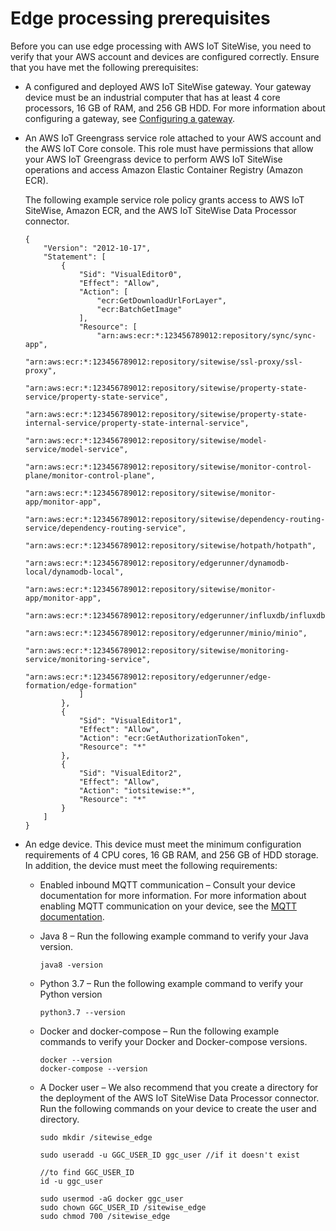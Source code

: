 # Edge processing prerequisites<a name="edge-setup"></a>

 Before you can use edge processing with AWS IoT SiteWise, you need to verify that your AWS account and devices are configured correctly\. Ensure that you have met the following prerequisites: 
+ A configured and deployed AWS IoT SiteWise gateway\. Your gateway device must be an industrial computer that has at least 4 core processors, 16 GB of RAM, and 256 GB HDD\. For more information about configuring a gateway, see [Configuring a gateway](configure-gateway.md)\.
+ An AWS IoT Greengrass service role attached to your AWS account and the AWS IoT Core console\. This role must have permissions that allow your AWS IoT Greengrass device to perform AWS IoT SiteWise operations and access Amazon Elastic Container Registry \(Amazon ECR\)\.

  The following example service role policy grants access to AWS IoT SiteWise, Amazon ECR, and the AWS IoT SiteWise Data Processor connector\.

  ```
  {
      "Version": "2012-10-17",
      "Statement": [
          {
              "Sid": "VisualEditor0",
              "Effect": "Allow",
              "Action": [
                  "ecr:GetDownloadUrlForLayer",
                  "ecr:BatchGetImage"
              ],
              "Resource": [
                  "arn:aws:ecr:*:123456789012:repository/sync/sync-app",
                  "arn:aws:ecr:*:123456789012:repository/sitewise/ssl-proxy/ssl-proxy",
                  "arn:aws:ecr:*:123456789012:repository/sitewise/property-state-service/property-state-service",
                  "arn:aws:ecr:*:123456789012:repository/sitewise/property-state-internal-service/property-state-internal-service",
                  "arn:aws:ecr:*:123456789012:repository/sitewise/model-service/model-service",
                  "arn:aws:ecr:*:123456789012:repository/sitewise/monitor-control-plane/monitor-control-plane",
                  "arn:aws:ecr:*:123456789012:repository/sitewise/monitor-app/monitor-app",
                  "arn:aws:ecr:*:123456789012:repository/sitewise/dependency-routing-service/dependency-routing-service",
                  "arn:aws:ecr:*:123456789012:repository/sitewise/hotpath/hotpath",
                  "arn:aws:ecr:*:123456789012:repository/edgerunner/dynamodb-local/dynamodb-local",
                  "arn:aws:ecr:*:123456789012:repository/sitewise/monitor-app/monitor-app",
                  "arn:aws:ecr:*:123456789012:repository/edgerunner/influxdb/influxdb",
                  "arn:aws:ecr:*:123456789012:repository/edgerunner/minio/minio",
                  "arn:aws:ecr:*:123456789012:repository/sitewise/monitoring-service/monitoring-service",
                  "arn:aws:ecr:*:123456789012:repository/edgerunner/edge-formation/edge-formation"
              ]
          },
          {
              "Sid": "VisualEditor1",
              "Effect": "Allow",
              "Action": "ecr:GetAuthorizationToken",
              "Resource": "*"
          },
          {
              "Sid": "VisualEditor2",
              "Effect": "Allow",
              "Action": "iotsitewise:*",
              "Resource": "*"
          }
      ]
  }
  ```
+ An edge device\. This device must meet the minimum configuration requirements of 4 CPU cores, 16 GB RAM, and 256 GB of HDD storage\. In addition, the device must meet the following requirements:
  + Enabled inbound MQTT communication – Consult your device documentation for more information\. For more information about enabling MQTT communication on your device, see the [MQTT documentation](http://www.steves-internet-guide.com/mqtt-works/)\.
  + Java 8 – Run the following example command to verify your Java version\.

    ```
    java8 -version
    ```
  + Python 3\.7 – Run the following example command to verify your Python version

    ```
    python3.7 --version
    ```
  + Docker and docker\-compose – Run the following example commands to verify your Docker and Docker\-compose versions\. 

    ```
    docker --version
    docker-compose --version
    ```
  + A Docker user – We also recommend that you create a directory for the deployment of the AWS IoT SiteWise Data Processor connector\. Run the following commands on your device to create the user and directory\.

    ```
    sudo mkdir /sitewise_edge
    
    sudo useradd -u GGC_USER_ID ggc_user //if it doesn't exist
    
    //to find GGC_USER_ID
    id -u ggc_user
    
    sudo usermod -aG docker ggc_user
    sudo chown GGC_USER_ID /sitewise_edge
    sudo chmod 700 /sitewise_edge
    ```